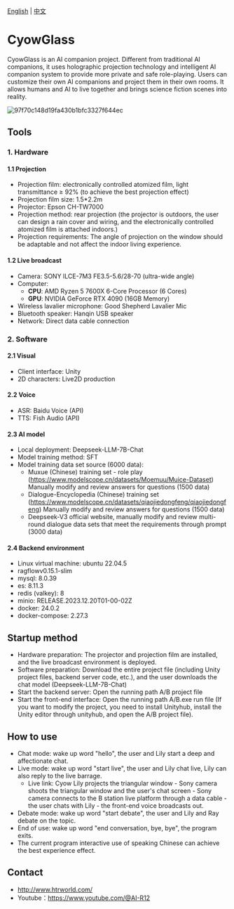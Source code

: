 [English](README.md) | [中文](README_zh-CN.md)

# CyowGlass
CyowGlass is an AI companion project. Different from traditional AI companions, it uses holographic projection technology and intelligent AI companion system to provide more private and safe role-playing. Users can customize their own AI companions and project them in their own rooms. It allows humans and AI to live together and brings science fiction scenes into reality.

![97f70c148d19fa430b1bfc3327f644ec](https://github.com/user-attachments/assets/fd15f848-6e6c-4562-b558-1f39481e85bc)


## Tools
### 1. Hardware
#### 1.1 Projection
- Projection film: electronically controlled atomized film, light transmittance ≥ 92% (to achieve the best projection effect)
- Projection film size: 1.5*2.2m 
- Projector: Epson CH-TW7000
- Projection method: rear projection (the projector is outdoors, the user can design a rain cover and wiring, and the electronically controlled atomized film is attached indoors.)
- Projection requirements: The angle of projection on the window should be adaptable and not affect the indoor living experience.

#### 1.2 Live broadcast
- Camera: SONY ILCE-7M3 FE3.5-5.6/28-70 (ultra-wide angle)
- Computer:
  - ​**CPU**: AMD Ryzen 5 7600X 6-Core Processor (6 Cores)  
  - ​**GPU**: NVIDIA GeForce RTX 4090 (16GB Memory)
- Wireless lavalier microphone: Good Shepherd Lavalier Mic
- Bluetooth speaker: Hanqin USB speaker
- Network: Direct data cable connection

### 2. Software
#### 2.1 Visual
- Client interface: Unity
- 2D characters: Live2D production

#### 2.2 Voice
- ASR: Baidu Voice (API)
- TTS: Fish Audio (API)

#### 2.3 AI model
- Local deployment: Deepseek-LLM-7B-Chat
- Model training method: SFT
- Model training data set source (6000 data):
  - Muxue (Chinese) training set - role play (https://www.modelscope.cn/datasets/Moemuu/Muice-Dataset) Manually modify and review answers for questions (1500 data)
  - Dialogue-Encyclopedia (Chinese) training set (https://www.modelscope.cn/datasets/qiaojiedongfeng/qiaojiedongfeng) Manually modify and review answers for questions (1500 data)
  - Deepseek-V3 official website, manually modify and review multi-round dialogue data sets that meet the requirements through prompt (3000 data)

#### 2.4 Backend environment
- Linux virtual machine: ubuntu 22.04.5
- ragflowv0.15.1-slim
- mysql: 8.0.39
- es: 8.11.3
- redis (valkey): 8
- minio: RELEASE.2023.12.20T01-00-02Z
- docker: 24.0.2
- docker-compose: 2.27.3

## Startup method
- Hardware preparation: The projector and projection film are installed, and the live broadcast environment is deployed.
- Software preparation: Download the entire project file (including Unity project files, backend server code, etc.), and the user downloads the chat model (Deepseek-LLM-7B-Chat)
- Start the backend server: Open the running path A/B project file
- Start the front-end interface: Open the running path A/B.exe run file (If you want to modify the project, you need to install Unityhub, install the Unity editor through unityhub, and open the A/B project file).

## How to use
- Chat mode: wake up word "hello", the user and Lily start a deep and affectionate chat.
- Live mode: wake up word "start live", the user and Lily chat live, Lily can also reply to the live barrage.
  - Live link: Cyow Lily projects the triangular window - Sony camera shoots the triangular window and the user's chat screen - Sony camera connects to the B station live platform through a data cable - the user chats with Lily - the front-end voice broadcasts out.
- Debate mode: wake up word "start debate", the user and Lily and Ray debate on the topic.
- End of use: wake up word "end conversation, bye, bye", the program exits.
- The current program interactive use of speaking Chinese can achieve the best experience effect.


## Contact
- http://www.htrworld.com/
- Youtube：https://www.youtube.com/@AI-R12


